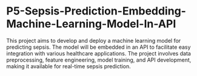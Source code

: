 # P5-Sepsis-Prediction-Embedding-Machine-Learning-Model-In-API
This project aims to develop and deploy a machine learning model for predicting sepsis. The model will be embedded in an API to facilitate easy integration with various healthcare applications. The project involves data preprocessing, feature engineering, model training, and API development, making it available for real-time sepsis prediction.

